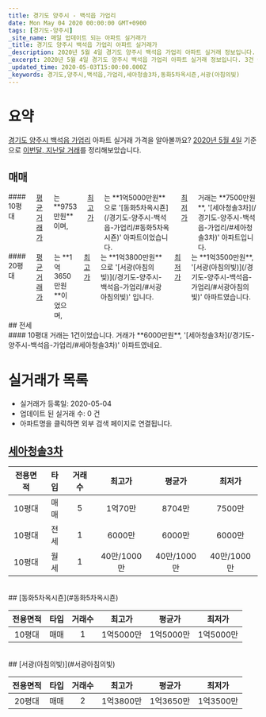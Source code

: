 ```yaml
---
title: 경기도 양주시 - 백석읍 가업리
date: Mon May 04 2020 00:00:00 GMT+0900
tags: [경기도-양주시]
_site_name: 매일 업데이트 되는 아파트 실거래가
_title: 경기도 양주시 백석읍 가업리 아파트 실거래가
_description: 2020년 5월 4일 경기도 양주시 백석읍 가업리 아파트 실거래 정보입니다. 3건 아파트 정보가 있습니다.
_excerpt: 2020년 5월 4일 경기도 양주시 백석읍 가업리 아파트 실거래 정보입니다. 3건 아파트 정보가 있습니다.
_updated_time: 2020-05-03T15:00:00.000Z
_keywords: 경기도,양주시,백석읍,가업리,세아청솔3차,동화5차옥시죤,서광(아침의빛)
---
```





# 요약
<ins>경기도 양주시 백석읍 가업리</ins> 아파트 실거래 가격을 알아볼까요? <ins>2020년 5월 4일</ins> 기준으로 <ins>이번달, 지난달 거래</ins>를 정리해보았습니다.

## 매매
<div class="container">
<div class="six columns" markdown="1">
#### 10평대
<ins>평균 거래가</ins>는 **9753만원**이며, <ins>최고가</ins>는 **1억5000만원**으로 '[동화5차옥시죤](/경기도-양주시-백석읍-가업리/#동화5차옥시죤)' 아파트이었습니다. <ins>최저가</ins> 거래는 **7500만원**, '[세아청솔3차](/경기도-양주시-백석읍-가업리/#세아청솔3차)' 아파트입니다.
</div>
<div class="six columns" markdown="1">
#### 20평대
<ins>평균 거래가</ins>는 **1억3650만원**이었으며, <ins>최고가</ins>는 **1억3800만원**으로 '[서광(아침의빛)](/경기도-양주시-백석읍-가업리/#서광아침의빛)' 입니다. <ins>최저가</ins>는 **1억3500만원**, '[서광(아침의빛)](/경기도-양주시-백석읍-가업리/#서광아침의빛)' 아파트였습니다.
</div>
</div>
## 전세
<div class="container">
<div class="twelve columns" markdown="1">
#### 10평대
거래는 1건이었습니다. 거래가 **6000만원**, '[세아청솔3차](/경기도-양주시-백석읍-가업리/#세아청솔3차)' 아파트였네요.
</div>
</div>



# 실거래가 목록
- 실거래가 등록일: 2020-05-04
- 업데이트 된 실거래 수: 0 건
- 아파트명을 클릭하면 외부 검색 페이지로 연결됩니다.

## [세아청솔3차](#세아청솔3차)

|전용면적|타입|거래수|최고가|평균가|최저가|
|:---:|:---:|:---:|:---:|:---:|:---:|
|10평대|<span class="deal-type-1">매매</span>|5|1억70만|8704만|7500만|
|10평대|<span class="deal-type-2">전세</span>|1|6000만|6000만|6000만|
|10평대|<span class="deal-type-3">월세</span>|1|40만/1000만|40만/1000만|40만/1000만|

<br/>
## [동화5차옥시죤](#동화5차옥시죤)

|전용면적|타입|거래수|최고가|평균가|최저가|
|:---:|:---:|:---:|:---:|:---:|:---:|
|10평대|<span class="deal-type-1">매매</span>|1|1억5000만|1억5000만|1억5000만|

<br/>
## [서광(아침의빛)](#서광아침의빛)

|전용면적|타입|거래수|최고가|평균가|최저가|
|:---:|:---:|:---:|:---:|:---:|:---:|
|20평대|<span class="deal-type-1">매매</span>|2|1억3800만|1억3650만|1억3500만|

<br/>



